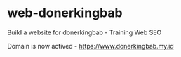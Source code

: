 # web-donerkingbab

Build a website for donerkingbab - Training Web SEO

Domain is now actived - https://www.donerkingbab.my.id
